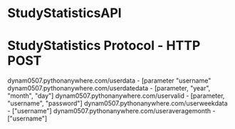 # StudyStatisticsAPI

# StudyStatistics Protocol - HTTP POST 
dynam0507.pythonanywhere.com/userdata - [parameter "username"
dynam0507.pythonanywhere.com/userdatedata - [parameter, "year", "month", "day"]
dynam0507.pythonanywhere.com/uservalid - [parameter, "username", "password"]
dynam0507.pythonanywhere.com/userweekdata - ["username"]
dynam0507.pythonanywhere.com/useraveragemonth - ["username"]
